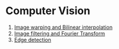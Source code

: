 # Computer Vision
1. [Image warping and Bilinear interpolation](https://github.com/federicotomat/Computer-Vision/tree/master/Lab01)
2. [Image filtering and Fourier Transform](https://github.com/federicotomat/Computer-Vision/tree/master/Lab02)
3. [Edge detection](https://github.com/federicotomat/Computer-Vision/tree/master/Lab03)

